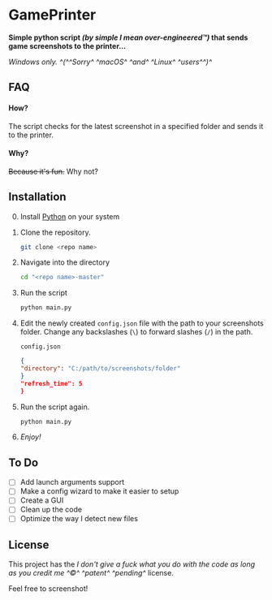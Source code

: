 # **GamePrinter**

**Simple python script _(by simple I mean over-engineered™)_ that sends game screenshots to the printer...**

_Windows only. ^(^^Sorry^ ^macOS^ ^and^ ^Linux^ ^users^^)^_

## FAQ
#### How?
The script checks for the latest screenshot in a specified folder and sends it to the printer.

#### Why?
~~Because it's fun.~~
Why not?

## Installation

0. Install [Python](https://python.org/)  on your system

1. Clone the repository.
    ```bash
    git clone <repo name>
    ```

2. Navigate into the directory
    ```bash
    cd "<repo name>-master"
    ```

3. Run the script
    ```bash
    python main.py
    ```

4. Edit the newly created `config.json` file with the path to your screenshots folder.
    Change any backslashes (`\`) to forward slashes (`/`) in the path.

    `config.json`
    ```json
    {
    "directory": "C:/path/to/screenshots/folder"
    }
    "refresh_time": 5
    }
    ```
5. Run the script again.
    ```bash
    python main.py
    ```

6. *Enjoy!*

## To Do
- [ ] Add launch arguments support
- [ ] Make a config wizard to make it easier to setup
- [ ] Create a GUI
- [ ] Clean up the code
- [ ] Optimize the way I detect new files

## License
This project has the _I don't give a fuck what you do with the code as long as you credit me ^©^ ^patent^ ^pending^_ license.

Feel free to screenshot!